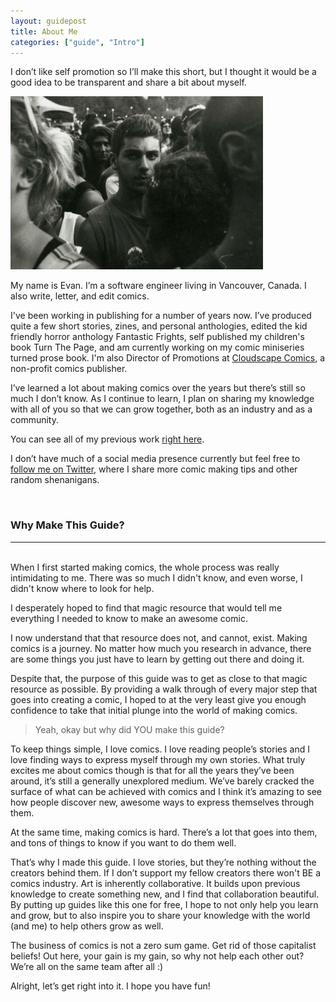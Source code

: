 ```yaml
---
layout: guidepost
title: About Me
categories: ["guide", "Intro"]
---
```


I don’t like self promotion so I’ll make this short, but I thought it would be a good idea to be transparent and share a bit about myself.

![](/images/guide/me.jpg)

My name is Evan. I’m a software engineer living in Vancouver, Canada. I also write, letter, and edit comics.

I've been working in publishing for a number of years now. I’ve produced quite a few short stories, zines, and personal anthologies, edited the kid friendly horror anthology Fantastic Frights, self published my children's book Turn The Page, and am currently working on my comic miniseries turned prose book. I'm also Director of Promotions at [Cloudscape Comics](http://cloudscapecomics.com), a non-profit comics publisher.

I’ve learned a lot about making comics over the years but there’s still so much I don’t know. As I continue to learn, I plan on sharing my knowledge with all of you so that we can grow together, both as an industry and as a community.

You can see all of my previous work [right here](https://evanjwaterman.com/comic/).

I don’t have much of a social media presence currently but feel free to [follow me on Twitter](https://twitter.com/Evan_Waterman), where I share more comic making tips and other random shenanigans.

<br>

### Why Make This Guide?

<hr><br>
When I first started making comics, the whole process was really intimidating to me. There was so much I didn't know, and even worse, I didn't know where to look for help.

I desperately hoped to find that magic resource that would tell me everything I needed to know to make an awesome comic.

I now understand that that resource does not, and cannot, exist. Making comics is a journey. No matter how much you research in advance, there are some things you just have to learn by getting out there and doing it.

Despite that, the purpose of this guide was to get as close to that magic resource as possible. By providing a walk through of every major step that goes into creating a comic, I hoped to at the very least give you enough confidence to take that initial plunge into the world of making comics.

> Yeah, okay but why did YOU make this guide?

To keep things simple, I love comics. I love reading people’s stories and I love finding ways to express myself through my own stories. What truly excites me about comics though is that for all the years they’ve been around, it’s still a generally unexplored medium. We’ve barely cracked the surface of what can be achieved with comics and I think it’s amazing to see how people discover new, awesome ways to express themselves through them.

At the same time, making comics is hard. There’s a lot that goes into them, and tons of things to know if you want to do them well.

That’s why I made this guide. I love stories, but they’re nothing without the creators behind them. If I don’t support my fellow creators there won't BE a comics industry. Art is inherently collaborative. It builds upon previous knowledge to create something new, and I find that collaboration beautiful. By putting up guides like this one for free, I hope to not only help you learn and grow, but to also inspire you to share your knowledge with the world (and me) to help others grow as well.

The business of comics is not a zero sum game. Get rid of those capitalist beliefs! Out here, your gain is my gain, so why not help each other out? We’re all on the same team after all :)

Alright, let’s get right into it. I hope you have fun!